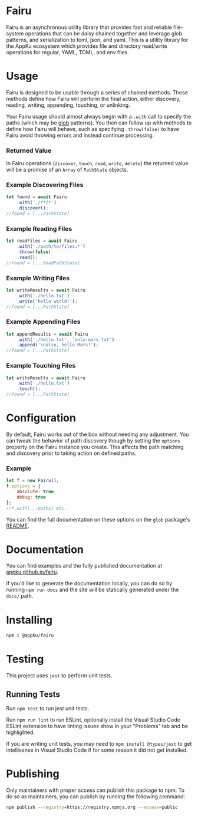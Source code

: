 # Fairu
Fairu is an asynchronous utility library that provides fast and reliable file-system operations that can be daisy chained together and leverage glob patterns, and serialization to toml, json, and yaml.
This is a utility library for the AppKu ecosystem which provides file and directory read/write operations for regular, YAML, TOML, and env files.

# Usage
Fairu is designed to be usable through a series of chained methods. These methods define how Fairu will perform the final action, either discovery, reading, writing, appending, touching, or unlinking. 

Your Fairu usage should almost always begin with a `.with` call to specify the paths (which may be [glob](https://github.com/isaacs/node-glob) patterns). You then can follow up with methods to define how Fairu will behave, such as specifying `.throw(false)` to have Fairu avoid throwing errors and instead continue processing.

### Returned Value
In Fairu operations (`discover`, `touch`, `read`, `write`, `delete`) the returned value will be a promise of an `Array` of `PathState` objects. 

### Example Discovering Files
```js
let found = await Fairu
    .with('./**/*')
    .discover();
//found = [...PathState]
```

### Example Reading Files
```js
let readFiles = await Fairu
    .with('./path/to/files.*')
    .throw(false)
    .read();
//found = [...ReadPathState]
```

### Example Writing Files
```js
let writeResults = await Fairu
    .with('./hello.txt')
    .write('hello world!');
//found = [...PathState]
```

### Example Appending Files
```js
let appendResults = await Fairu
    .with('./hello.txt', 'only-mars.txt')
    .append('\nalso, hello Mars!');
//found = [...PathState]
```

### Example Touching Files
```js
let writeResults = await Fairu
    .with('./hello.txt')
    .touch();
//found = [...PathState]
```

# Configuration
By default, Fairu works out of the box without needing any adjustment. You can tweak the behavior of path discovery though by setting the `options` property on the Fairu instance you create. This affects the path matching and discovery prior to taking action on defined paths.

### Example
```js
let f = new Fairu();
f.options = {
    absolute: true,
    debug: true
};
//f.with(...paths) etc.
```

You can find the full documentation on these options on the `glob` package's [README](https://github.com/isaacs/node-glob#options).

# Documentation
You can find examples and the fully published documentation at [appku.github.io/fairu](https://appku.github.io/fairu/).

If you'd like to generate the documentation locally, you can do so by running `npm run docs` and the site will be statically generated under the `docs/` path.

# Installing
```sh
npm i @appku/fairu
```

# Testing
This project uses `jest` to perform unit tests.

## Running Tests
Run `npm test` to run jest unit tests.

Run `npm run lint` to run ESLint, optionally install the Visual Studio Code ESLint extension to have linting issues show in your "Problems" tab and be highlighted.

If you are writing unit tests, you may need to `npm install @types/jest` to get intellisense in Visual Studio Code if for some reason it did not get installed.

# Publishing
Only maintainers with proper access can publish this package to npm. To do so as maintainers, you can publish by running the following command:

```sh
npm publish --registry=https://registry.npmjs.org --access=public
```